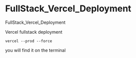 # FullStack_Vercel_Deployment
FullStack_Vercel_Deployment



Vercel fullstack deployment



```
vercel --prod --force
```

you will find it on the terminal
